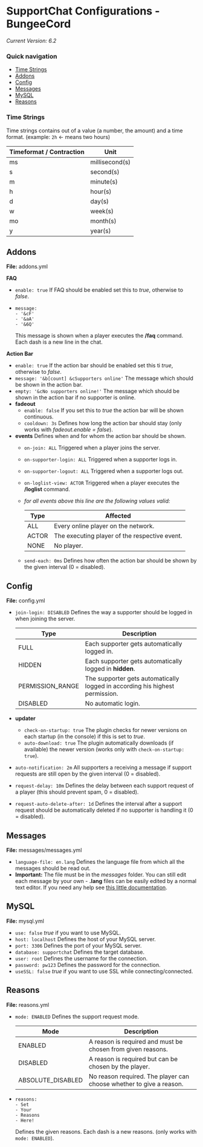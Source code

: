 # SupportChat Configurations - BungeeCord

*Current Version: 6.2*

### Quick navigation

* [Time Strings](#time-strings)
* [Addons](#addons)
* [Config](#config)
* [Messages](#messages)
* [MySQL](#mysql)
* [Reasons](#reasons)

### Time Strings

Time strings contains out of a value (a number, the amount) and a time format. (example: ```2h``` <- means two hours)

Timeformat / Contraction | Unit
------------------------ | ----
ms | millisecond(s)
s | second(s)
m | minute(s)
h | hour(s)
d | day(s)
w | week(s)
mo | month(s)
y | year(s)

## Addons

**File:** addons.yml

**FAQ**

* ```enable: true``` If FAQ should be enabled set this to *true*, otherwise to *false*.
* ```
  message:
  - '&cF'
  - '&aA'
  - '&6Q'
  ```
  This message is shown when a player executes the **/faq** command. Each dash is a new line in the chat.
  
**Action Bar**

* ```enable: true``` If the action bar should be enabled set this ti *true*, otherwise to *false*.
* ```message: '&b[count] &cSupporters online'``` The message which should be shown in the action bar.
* ```empty: '&cNo supporters online!'``` The message which should be shown in the action bar if no supporter is online.
* **fadeout**
  * ```enable: false``` If you set this to *true* the action bar will be shown continuous.
  * ```cooldown: 3s``` Defines how long the action bar should stay (only works with *fadeout.enable = false*).
* **events** Defines when and for whom the action bar should be shown.
  * ```on-join: ALL``` Triggered when a player joins the server.
  * ```on-supporter-login: ALL``` Triggered when a supporter logs in.
  * ```on-supporter-logout: ALL``` Triggered when a supporter logs out.
  * ```on-loglist-view: ACTOR``` Triggered when a player executes the **/loglist** command.
  * *for all events above this line are the following values valid:*

    Type | Affected
    ---- | --------
    ALL | Every online player on the network.
    ACTOR | The executing player of the respective event.
    NONE | No player.
  
  * ```send-each: 0ms``` Defines how often the action bar should be shown by the given interval (0 = disabled).
  
## Config

**File:** config.yml

* ```join-login: DISABLED``` Defines the way a supporter should be logged in when joining the server.

  Type | Description
  ---- | -----------
  FULL | Each supporter gets automatically logged in.
  HIDDEN | Each supporter gets automatically logged in **hidden**.
  PERMISSION_RANGE | The supporter gets automatically logged in according his highest permission.
  DISABLED | No automatic login.

* **updater**
  * ```check-on-startup: true``` The plugin checks for newer versions on each startup (in the console) if this is set to *true*.
  * ```auto-download: true``` The plugin automatically downloads (if available) the newer version (works only with ```check-on-startup: true```).
* ```auto-notification: 2m``` All supporters a receiving a message if support requests are still open by the given interval (0 = disabled).
* ```request-delay: 10m``` Defines the delay between each support request of a player (this should prevent spam, 0 = disabled).
* ```request-auto-delete-after: 1d``` Defines the interval after a support request should be automatically deleted if no supporter is handling it (0 = disabled).

## Messages

**File:** messages/messages.yml

* ```language-file: en.lang``` Defines the language file from which all the messages should be read out.
* **Important:** The file must be in the *messages* folder. You can still edit each message by your own - **.lang** files can be easily edited by a normal text editor. If you need any help see [this little documentation](https://github.com/SpinAndDrain/LibsCollection/blob/master/libraries/LScript.md).

## MySQL

**File:** mysql.yml

* ```use: false``` *true* if you want to use MySQL.
* ```host: localhost``` Defines the host of your MySQL server.
* ```port: 3306``` Defines the port of your MySQL server.
* ```database: supportchat``` Defines the target database.
* ```user: root``` Defines the username for the connection.
* ```password: pw123``` Defines the password for the connection.
* ```useSSL: false``` *true* if you want to use SSL while connecting/connected.

## Reasons

**File:** reasons.yml

* ```mode: ENABLED``` Defines the support request mode.

  Mode | Description
  ---- | -----------
  ENABLED | A reason is required and must be chosen from given reasons.
  DISABLED | A reason is required but can be chosen by the player.
  ABSOLUTE_DISABLED | No reason required. The player can choose whether to give a reason.
  
* ```
  reasons:
  - Set
  - Your
  - Reasons
  - Here!
  ```
  Defines the given reasons. Each dash is a new reasons. (only works with ```mode: ENABLED```).
